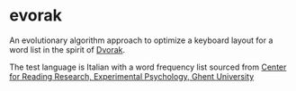 # evorak
An evolutionary algorithm approach to optimize a keyboard layout for a word list in the spirit of [Dvorak](https://en.wikipedia.org/wiki/Dvorak_Simplified_Keyboard).

The test language is Italian with a word frequency list sourced from [Center for Reading Research, Experimental Psychology, Ghent University](http://crr.ugent.be/programs-data/subtitle-frequencies)
